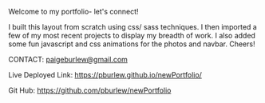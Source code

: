 Welcome to my portfolio- let's connect! 

I built this layout from scratch using css/ sass techniques. I then imported a few of my most recent projects to display my breadth of work. I also added some fun javascript and css animations for the photos and navbar. Cheers! 

CONTACT: paigeburlew@gmail.com 

Live Deployed Link: https://pburlew.github.io/newPortfolio/

Git Hub: https://github.com/pburlew/newPortfolio